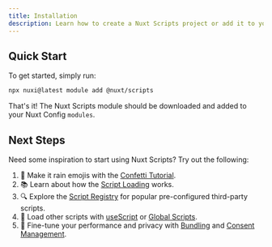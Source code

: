 ```yaml
---
title: Installation
description: Learn how to create a Nuxt Scripts project or add it to your current Nuxt project.
---
```


## Quick Start

To get started, simply run:

```bash
npx nuxi@latest module add @nuxt/scripts
```

That's it! The Nuxt Scripts module should be downloaded and added to your Nuxt Config `modules`.

## Next Steps

Need some inspiration to start using Nuxt Scripts? Try out the following:

1. 🎉 Make it rain emojis with the [Confetti Tutorial](/getting-started/confetti-tutorial).
2. 📚 Learn about how the [Script Loading](/guides/script-loading) works.
3. 🔍 Explore the [Script Registry](/scripts) for popular pre-configured third-party scripts.
3. 🚀 Load other scripts with [useScript](https://unhead.unjs.io/usage/composables/use-script) or [Global Scripts](/guides/globals).
4. 🔨 Fine-tune your performance and privacy with [Bundling](/guides/bundling) and [Consent Management](/guides/consent).
